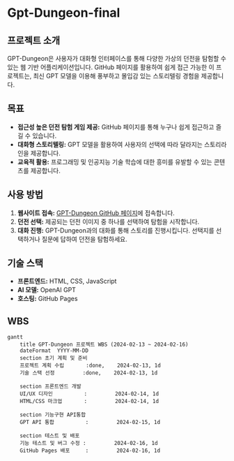 # Gpt-Dungeon-final

## 프로젝트 소개

GPT-Dungeon은 사용자가 대화형 인터페이스를 통해 다양한 가상의 던전을 탐험할 수 있는 웹 기반 어플리케이션입니다. GitHub 페이지를 활용하여 쉽게 접근 가능한 이 프로젝트는, 최신 GPT 모델을 이용해 풍부하고 몰입감 있는 스토리텔링 경험을 제공합니다.

## 목표

- **접근성 높은 던전 탐험 게임 제공:** GitHub 페이지를 통해 누구나 쉽게 접근하고 즐길 수 있습니다.
- **대화형 스토리텔링:** GPT 모델을 활용하여 사용자의 선택에 따라 달라지는 스토리라인을 제공합니다.
- **교육적 활용:** 프로그래밍 및 인공지능 기술 학습에 대한 흥미를 유발할 수 있는 콘텐츠를 제공합니다.

## 사용 방법

1. **웹사이트 접속:** [GPT-Dungeon GitHub 페이지](https://github.com/username/gpt-dungeon)에 접속합니다.
2. **던전 선택:** 제공되는 던전 이미지 중 하나를 선택하여 탐험을 시작합니다.
3. **대화 진행:** GPT-Dungeon과의 대화를 통해 스토리를 진행시킵니다. 선택지를 선택하거나 질문에 답하여 던전을 탐험하세요.

## 기술 스택

- **프론트엔드:** HTML, CSS, JavaScript
- **AI 모델:** OpenAI GPT
- **호스팅:** GitHub Pages

## WBS
```mermaid
gantt
    title GPT-Dungeon 프로젝트 WBS (2024-02-13 ~ 2024-02-16)
    dateFormat  YYYY-MM-DD
    section 초기 계획 및 준비
    프로젝트 계획 수립       :done,    2024-02-13, 1d
    기술 스택 선정         :done,    2024-02-13, 1d
    
    section 프론트엔드 개발
    UI/UX 디자인          :         2024-02-14, 1d
    HTML/CSS 마크업       :         2024-02-14, 1d
    
    section 기능구현 API통합
    GPT API 통합          :         2024-02-15, 1d
    
    section 테스트 및 배포
    기능 테스트 및 버그 수정 :         2024-02-16, 1d
    GitHub Pages 배포     :         2024-02-16, 1d


